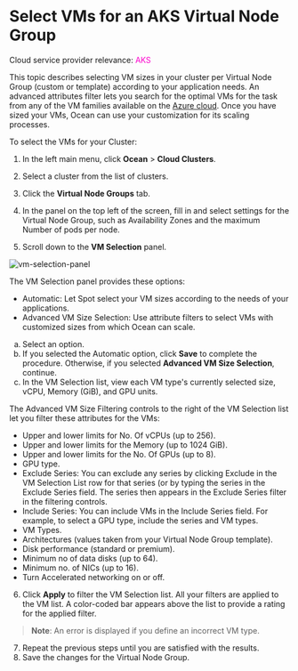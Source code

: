 <meta name=“robots” content=“noindex”>

#  Select VMs for an AKS Virtual Node Group

Cloud service provider relevance: <font color="#FC01CC">AKS</font> 

This topic describes selecting VM sizes in your cluster per Virtual Node Group (custom or template) according to your application needs. An advanced attributes filter lets you search for the optimal VMs for the task from any of the VM families available on the [Azure cloud](https://learn.microsoft.com/en-us/azure/virtual-machines/sizes/overview?tabs=breakdownseries%2Cgeneralsizelist%2Ccomputesizelist%2Cmemorysizelist%2Cstoragesizelist%2Cgpusizelist%2Cfpgasizelist%2Chpcsizelist). Once you have sized your VMs, Ocean can use your customization for its scaling processes.

To select the VMs for your Cluster:

1. In the left main menu, click **Ocean** > **Cloud Clusters**.

2. Select a cluster from the list of clusters.

3. Click the  **Virtual Node Groups** tab.

4. In the panel on the top left of the screen, fill in and select settings for the Virtual Node Group, such as Availability Zones and the maximum Number of pods per node.

5. Scroll down to the **VM Selection** panel.

![vm-selection-panel](https://github.com/spotinst/help/assets/159915991/ea743bc6-0a06-4fa9-a958-7b4410bc7bd3)

The VM Selection panel provides these options:

* Automatic: Let Spot select your VM sizes according to the needs of your applications.
* Advanced VM Size Selection: Use attribute filters to select VMs with customized sizes from which Ocean can scale.

 <ol style="list-style-type: lower-alpha;">
  <li>Select an option.</li>
  <li>If you selected the Automatic option, click <b>Save</b> to complete the procedure. Otherwise, if you selected <b>Advanced VM Size Selection</b>, continue.</li>
  <li>In the VM Selection list, view each VM type's currently selected size, vCPU, Memory (GiB), and GPU units. </li>
 </ol>
 
 The Advanced VM Size Filtering controls to the right of the VM Selection list let you filter these attributes for the VMs:
     
  * Upper and lower limits for No. Of vCPUs (up to 256).
  * Upper and lower limits for the Memory (up to 1024 GiB).
  * Upper and lower limits for the No. Of GPUs (up to 8).
  * GPU type.
  * Exclude Series: You can exclude any series by clicking Exclude in the VM Selection List row for that series (or by typing the series in the Exclude Series field. The series then appears in the Exclude Series filter in the filtering controls.
  * Include Series: You can include VMs in the Include Series field. For example, to select a GPU type, include the series and VM types.
  * VM Types.
  * Architectures (values taken from your Virtual Node Group template).
  * Disk performance (standard or premium).
  * Minimum no of data disks (up to 64).
  * Minimum no. of NICs (up to 16).
  * Turn Accelerated networking on or off.

6. Click **Apply** to filter the VM Selection list. All your filters are applied to the VM list. A color-coded bar appears above the list to provide a rating for the applied filter.

>**Note**: An error is displayed if you define an incorrect VM type.

7. Repeat the previous steps until you are satisfied with the results.
8. Save the changes for the Virtual Node Group.


